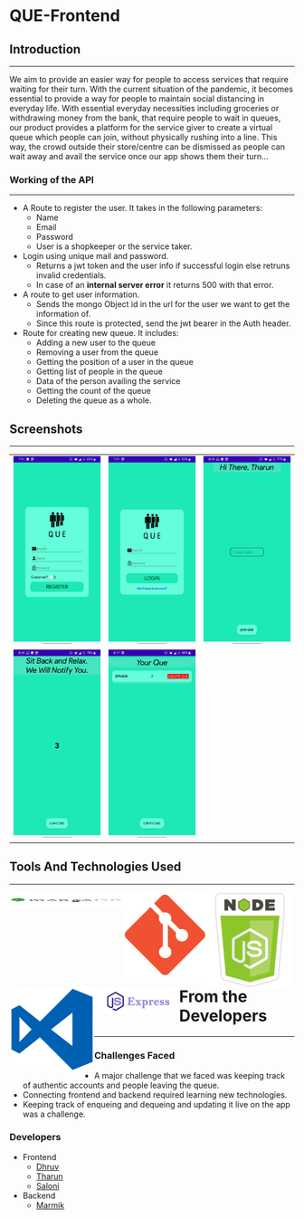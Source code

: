 # QUE-Frontend

## Introduction

---

We aim to provide an easier way for people to access services that require waiting for their turn. With the current situation of the pandemic, it becomes essential to provide a way for people to maintain social distancing in everyday life. With essential everyday necessities including groceries or withdrawing money from the bank, that require people to wait in queues, our product provides a platform for the service giver to create a virtual queue which people can join, without physically rushing into a line. This way, the crowd outside their store/centre can be dismissed as people can wait away and avail the service once our app shows them their turn...

### Working of the API

---

- A Route to register the user. It takes in the following parameters:
  - Name
  - Email
  - Password
  - User is a shopkeeper or the service taker.
- Login using unique mail and password.
  - Returns a jwt token and the user info if successful login else retruns invalid credentials.
  - In case of an <strong>internal server error</strong> it returns 500 with that error.
- A route to get user information.
  - Sends the mongo Object id in the url for the user we want to get the information of.
  - Since this route is protected, send the jwt bearer in the Auth header.
- Route for creating new queue. It includes:
  - Adding a new user to the queue
  - Removing a user from the queue
  - Getting the position of a user in the queue
  - Getting list of people in the queue
  - Data of the person availing the service
  - Getting the count of the queue
  - Deleting the queue as a whole.

## Screenshots

---

|                                |                                |                                |
| :----------------------------: | :----------------------------: | :----------------------------: |
| ![alt text](img/SS/ss1.jpg) | ![alt text](img/SS/ss2.jpg) | ![alt text](img/SS/ss3.jpg) |
| ![alt text](img/SS/ss4.jpg) | ![alt text](img/SS/ss5.jpg) |

## Tools And Technologies Used

---

<img align="left" alt="Visual Studio Code" width="200px" height="26px" src="https://raw.githubusercontent.com/github/explore/80688e429a7d4ef2fca1e82350fe8e3517d3494d/topics/mongodb/mongodb.png" />
<img align="left" alt="Node.js" width="150px" src="/img/kisspng-github-repository-commit-version-control-github-5ab8bdf71d6218.7448464515220566951204.png" />
<img align="left" alt="Mongoose" width="150px" src="/img/kisspng-node-js-javascript-npm-computer-icons-web-applicat-5ae0f85a3ac1c4.3592483215246930822407.png" />
<img align="left" alt="MongoDB" width="150px" src="/img/kisspng-visual-studio-code-microsoft-visual-studio-text-ed-code-5ad11df9cab2b4.6559428115236541378303.png" />
<img align="left" alt="Express" width="150px" src="/img/kisspng-web-development-express-js-javascript-software-fra-frame-work-5b15153d24d3f6.9133133015281083491509.png" />
<br></br>

# From the Developers

---

### Challenges Faced

- A major challenge that we faced was keeping track of authentic accounts and people leaving the queue.
- Connecting frontend and backend required learning new technologies.
- Keeping track of enqueing and dequeing and updating it live on the app was a challenge.

### Developers
  * Frontend
    + <a href="https://github.com/dhruv1294">Dhruv</a>
    + <a href="https://github.com/Tharun-b777">Tharun</a>
    + <a href="https://github.com/saloni-rakholiya">Saloni</a>
  * Backend
    + <a href="https://github.com/marmikupadhyay">Marmik</a>
